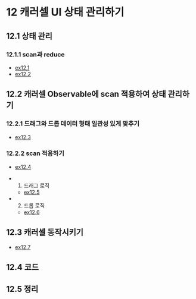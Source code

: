 # 12 캐러셀 UI 상태 관리하기

## 12.1 상태 관리

### 12.1.1 scan과 reduce
- [ex12.1][link1]
- [ex12.2][link2]

## 12.2 캐러셀 Observable에 scan 적용하여 상태 관리하기

### 12.2.1 드래그와 드롭 데이터 형태 일관성 있게 맞추기
- [ex12.3][link3]

### 12.2.2 scan 적용하기
- [ex12.4][link4]

- 1. 드래그 로직
  - [ex12.5][link5]
- 2. 드롭 로직
  - [ex12.6][link6]

## 12.3 캐러셀 동작시키기
- [ex12.7][link7]

## 12.4 코드

## 12.5 정리

[link1]: ../src/ch12/ex12.1.js
[link2]: ../src/ch12/ex12.2.js
[link3]: ../src/ch12/ex12.3.js
[link4]: ../src/ch12/ex12.4.js
[link5]: ../src/ch12/ex12.5.js
[link6]: ../src/ch12/ex12.6.js
[link6]: ../src/ch12/ex12.6.js
[link7]: ../src/ch12/ex12.7.js
